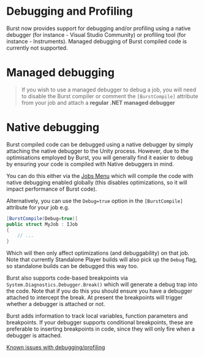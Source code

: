 # Debugging and Profiling

Burst now provides support for debugging and/or profiling using a native debugger (for instance - Visual Studio Community) or profiling tool (for instance - Instruments). Managed debugging of Burst compiled code is currently not supported.

# Managed debugging

> If you wish to use a managed debugger to debug a job, you will need to disable the Burst compiler or comment the `[BurstCompile]` attribute from your job and attach a **regular .NET managed debugger**

# Native debugging

Burst compiled code can be debugged using a native debugger by simply attaching the native debugger to the Unity process. However, due to the optimisations employed by Burst, you will generally find it easier to debug by ensuring your code is compiled with Native debuggers in mind.

You can do this either via the [Jobs Menu](QuickStart.md#jobs-burst-menu) which will compile the code with native debugging enabled globally (this disables optimizations, so it will impact performance of Burst code).

Alternatively, you can use the `Debug=true` option in the `[BurstCompile]` attribute for your job e.g.

```c#
[BurstCompile(Debug=true)]
public struct MyJob : IJob
{
    // ...
}
```

Which will then only affect optimizations (and debuggability) on that job. Note that currently Standalone Player builds will also pick up the `Debug` flag, so standalone builds can be debugged this way too.

Burst also supports code-based breakpoints via `System.Diagnostics.Debugger.Break()` which will generate a debug trap into the code. Note that if you do this you should ensure you have a debugger attached to intercept the break. At present the breakpoints will trigger whether a debugger is attached or not.

Burst adds information to track local variables, function parameters and breakpoints. If your debugger supports conditional breakpoints, these are preferable to inserting breakpoints in code, since they will only fire when a debugger is attached.

[Known issues with debugging/profiling](KnownIssues.md#known-issues-with-debuggingprofiling)
